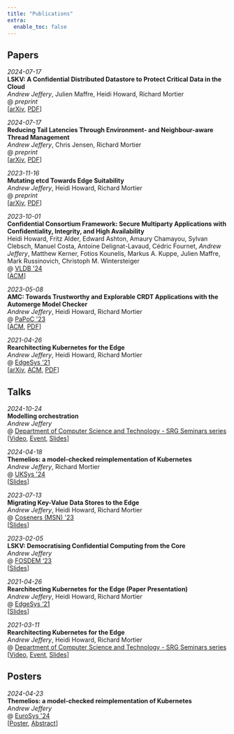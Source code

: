 ```yaml
---
title: "Publications"
extra:
  enable_toc: false
---
```


## Papers

_2024-07-17_
<br />
**LSKV: A Confidential Distributed Datastore to Protect Critical Data in the Cloud**
<br />
_Andrew Jeffery_, Julien Maffre, Heidi Howard, Richard Mortier
<br />
@ _preprint_
<br />
\[[arXiv](https://arxiv.org/abs/2407.12623), [PDF](./papers/lskv.pdf)\]

_2024-07-17_
<br />
**Reducing Tail Latencies Through Environment- and Neighbour-aware Thread Management**
<br />
_Andrew Jeffery_, Chris Jensen, Richard Mortier
<br />
@ _preprint_
<br />
\[[arXiv](https://arxiv.org/abs/2407.11582), [PDF](./papers/friendlypool.pdf)\]

_2023-11-16_
<br />
**Mutating etcd Towards Edge Suitability**
<br />
_Andrew Jeffery_, Heidi Howard, Richard Mortier
<br />
@ _preprint_
<br />
\[[arXiv](https://arxiv.org/abs/2311.09929), [PDF](./papers/mergeable-etcd.pdf)\]

_2023-10-01_
<br />
**Confidential Consortium Framework: Secure Multiparty Applications with Confidentiality, Integrity, and High Availability**
<br />
Heidi Howard, Fritz Alder, Edward Ashton, Amaury Chamayou, Sylvan Clebsch, Manuel Costa, Antoine Delignat-Lavaud, Cédric Fournet, _Andrew Jeffery_, Matthew Kerner, Fotios Kounelis, Markus A. Kuppe, Julien Maffre, Mark Russinovich, Christoph M. Wintersteiger
<br />
@ [VLDB '24](https://www.vldb.org/2024/)
<br />
\[[ACM](https://dl.acm.org/doi/abs/10.14778/3626292.3626304)\]

_2023-05-08_
<br />
**AMC: Towards Trustworthy and Explorable CRDT Applications with the Automerge Model Checker**
<br />
_Andrew Jeffery_, Heidi Howard, Richard Mortier
<br />
@ [PaPoC '23](https://papoc-workshop.github.io/2023/)
<br />
\[[ACM](https://dl.acm.org/doi/10.1145/3578358.3591326), [PDF](./papers/automerge-model-checker.pdf)\]

_2021-04-26_
<br />
**Rearchitecting Kubernetes for the Edge**
<br />
_Andrew Jeffery_, Heidi Howard, Richard Mortier
<br />
@ [EdgeSys '21](https://edge-sys.github.io/2021/)
<br />
\[[arXiv](https://arxiv.org/abs/2104.02423), [ACM](https://dl.acm.org/doi/10.1145/3434770.3459730), [PDF](./papers/rearchitecting-kubernetes-for-the-edge.pdf)\]

## Talks

_2024-10-24_
<br />
**Modelling orchestration**
<br />
_Andrew Jeffery_
<br />
@ [Department of Computer Science and Technology - SRG Seminars series](https://www.cl.cam.ac.uk/research/srg/seminars/)
<br />
\[[Video](https://www.cl.cam.ac.uk/research/srg/seminars/videos/2024-10-24.mp4), [Event](https://talks.cam.ac.uk/talk/index/223459), [Slides](./slides/modelling-orchestration.pdf)\]

_2024-04-18_
<br />
**Themelios: a model-checked reimplementation of Kubernetes**
<br />
_Andrew Jeffery_, Richard Mortier
<br />
@ [UKSys '24](https://uksystems.org/workshop/2024/)
<br />
\[[Slides](./slides/themelios-uksys.pdf)\]

_2023-07-13_
<br />
**Migrating Key-Value Data Stores to the Edge**
<br />
_Andrew Jeffery_, Heidi Howard, Richard Mortier
<br />
@ [Coseners (MSN) '23](https://coseners.net/history/previous/coseners-2023/)
<br />
\[[Slides](./slides/dismerge-coseners.pdf)\]

_2023-02-05_
<br />
**LSKV: Democratising Confidential Computing from the Core**
<br />
_Andrew Jeffery_
<br />
@ [FOSDEM ‘23](https://fosdem.org/2023/schedule/event/cc_lskv/)
<br />
\[[Slides](./slides/LSKV-fosdem.pdf)\]

_2021-04-26_
<br />
**Rearchitecting Kubernetes for the Edge (Paper Presentation)**
<br />
_Andrew Jeffery_, Heidi Howard, Richard Mortier
<br />
@ [EdgeSys ‘21](https://edge-sys.github.io/2021/)
<br />
\[[Slides](./slides/rearchitecting-kubernetes-edgesys.pdf)\]

_2021-03-11_
<br />
**Rearchitecting Kubernetes for the Edge**
<br />
_Andrew Jeffery_, Heidi Howard, Richard Mortier
<br />
@ [Department of Computer Science and Technology - SRG Seminars series](https://www.cl.cam.ac.uk/research/srg/seminars/)
<br />
\[[Video](https://www.cl.cam.ac.uk/research/srg/seminars/videos/2021-03-11.mp4), [Event](http://talks.cam.ac.uk/talk/index/156778), [Slides](./slides/rearchitecting-kubernetes-for-the-edge.pdf)\]

## Posters

_2024-04-23_
<br />
**Themelios: a model-checked reimplementation of Kubernetes**
<br />
_Andrew Jeffery_
<br />
@ [EuroSys '24](https://2024.eurosys.org/)
<br />
\[[Poster](./posters/themelios-eurosys.pdf), [Abstract](./posters/themelios-eurosys-abstract.pdf)\]
